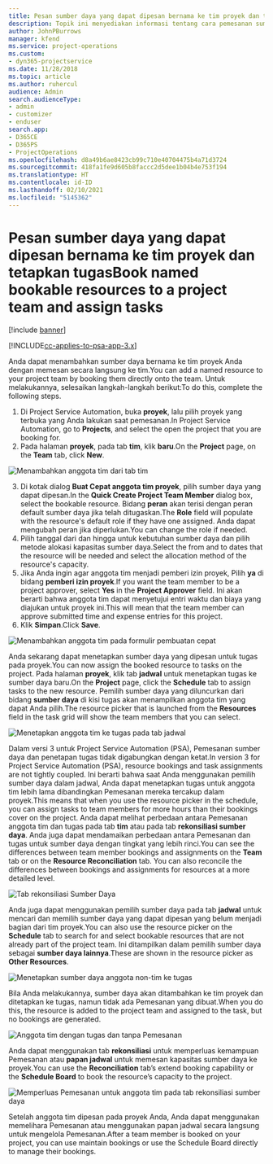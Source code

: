 ```yaml
---
title: Pesan sumber daya yang dapat dipesan bernama ke tim proyek dan tetapkan tugas
description: Topik ini menyediakan informasi tentang cara pemesanan sumber daya bernama untuk tim proyek dan menetapkan tugas.
author: JohnPBurrows
manager: kfend
ms.service: project-operations
ms.custom:
- dyn365-projectservice
ms.date: 11/28/2018
ms.topic: article
ms.author: ruhercul
audience: Admin
search.audienceType:
- admin
- customizer
- enduser
search.app:
- D365CE
- D365PS
- ProjectOperations
ms.openlocfilehash: d8a49b6ae8423cb99c710e40704475b4a71d3724
ms.sourcegitcommit: 418fa1fe9d605b8faccc2d5dee1b04b4e753f194
ms.translationtype: HT
ms.contentlocale: id-ID
ms.lasthandoff: 02/10/2021
ms.locfileid: "5145362"
---
```

# <a name="book-named-bookable-resources-to-a-project-team-and-assign-tasks"></a><span data-ttu-id="52b48-103">Pesan sumber daya yang dapat dipesan bernama ke tim proyek dan tetapkan tugas</span><span class="sxs-lookup"><span data-stu-id="52b48-103">Book named bookable resources to a project team and assign tasks</span></span> 

[!include [banner](../includes/psa-now-project-operations.md)]

[!INCLUDE[cc-applies-to-psa-app-3.x](../includes/cc-applies-to-psa-app-3x.md)]

<span data-ttu-id="52b48-104">Anda dapat menambahkan sumber daya bernama ke tim proyek Anda dengan memesan secara langsung ke tim.</span><span class="sxs-lookup"><span data-stu-id="52b48-104">You can  add a named resource to your project team by booking them directly onto the team.</span></span> <span data-ttu-id="52b48-105">Untuk melakukannya, selesaikan langkah-langkah berikut:</span><span class="sxs-lookup"><span data-stu-id="52b48-105">To do this, complete the following steps.</span></span>

1. <span data-ttu-id="52b48-106">Di Project Service Automation, buka **proyek**, lalu pilih proyek yang terbuka yang Anda lakukan saat pemesanan.</span><span class="sxs-lookup"><span data-stu-id="52b48-106">In  Project Service Automation, go to **Projects**, and select the open the project that you are booking for.</span></span>
2. <span data-ttu-id="52b48-107">Pada halaman **proyek**, pada tab **tim**, klik **baru**.</span><span class="sxs-lookup"><span data-stu-id="52b48-107">On the **Project** page, on the **Team** tab, click **New**.</span></span> 

![Menambahkan anggota tim dari tab tim](media/RM-how-to-1.png)

3. <span data-ttu-id="52b48-109">Di kotak dialog **Buat Cepat anggota tim proyek**, pilih sumber daya yang dapat dipesan.</span><span class="sxs-lookup"><span data-stu-id="52b48-109">In the **Quick Create Project Team Member** dialog box, select the bookable resource.</span></span> <span data-ttu-id="52b48-110">Bidang **peran** akan terisi dengan peran default sumber daya jika telah ditugaskan.</span><span class="sxs-lookup"><span data-stu-id="52b48-110">The **Role** field will populate with the resource's default role if they have one assigned.</span></span> <span data-ttu-id="52b48-111">Anda dapat mengubah peran jika diperlukan.</span><span class="sxs-lookup"><span data-stu-id="52b48-111">You can change the role if needed.</span></span> 
4. <span data-ttu-id="52b48-112">Pilih tanggal dari dan hingga untuk kebutuhan sumber daya dan pilih metode alokasi kapasitas sumber daya.</span><span class="sxs-lookup"><span data-stu-id="52b48-112">Select the from and to dates that the resource will be needed and select the allocation method of the resource's capacity.</span></span> 
5. <span data-ttu-id="52b48-113">Jika Anda ingin agar anggota tim menjadi pemberi izin proyek, Pilih **ya** di bidang **pemberi izin proyek**.</span><span class="sxs-lookup"><span data-stu-id="52b48-113">If you want the team member to be a project approver, select **Yes** in the **Project Approver** field.</span></span> <span data-ttu-id="52b48-114">Ini akan berarti bahwa anggota tim dapat menyetujui entri waktu dan biaya yang diajukan untuk proyek ini.</span><span class="sxs-lookup"><span data-stu-id="52b48-114">This will mean that the team member can approve submitted time and expense entries for this project.</span></span> 
6. <span data-ttu-id="52b48-115">Klik **Simpan**.</span><span class="sxs-lookup"><span data-stu-id="52b48-115">Click **Save**.</span></span>

![Menambahkan anggota tim pada formulir pembuatan cepat](media/RM-how-to-2.png)


<span data-ttu-id="52b48-117">Anda sekarang dapat menetapkan sumber daya yang dipesan untuk tugas pada proyek.</span><span class="sxs-lookup"><span data-stu-id="52b48-117">You can now assign the booked resource to tasks on the project.</span></span> <span data-ttu-id="52b48-118">Pada halaman **proyek**, klik tab **jadwal** untuk menetapkan tugas ke sumber daya baru.</span><span class="sxs-lookup"><span data-stu-id="52b48-118">On the **Project** page, click the **Schedule** tab to assign tasks to the new resource.</span></span> <span data-ttu-id="52b48-119">Pemilih sumber daya yang diluncurkan dari bidang **sumber daya** di kisi tugas akan menampilkan anggota tim yang dapat Anda pilih.</span><span class="sxs-lookup"><span data-stu-id="52b48-119">The resource picker that is launched from the **Resources** field in the task grid will show the team members that you can select.</span></span>

![Menetapkan anggota tim ke tugas pada tab jadwal](media/RM-how-to-3.png)

<span data-ttu-id="52b48-121">Dalam versi 3 untuk Project Service Automation (PSA), Pemesanan sumber daya dan penetapan tugas tidak digabungkan dengan ketat.</span><span class="sxs-lookup"><span data-stu-id="52b48-121">In version 3 for Project Service Automation (PSA), resource bookings and task assignments are not tightly coupled.</span></span> <span data-ttu-id="52b48-122">Ini berarti bahwa saat Anda menggunakan pemilih sumber daya dalam jadwal, Anda dapat menetapkan tugas untuk anggota tim lebih lama dibandingkan Pemesanan mereka tercakup dalam proyek.</span><span class="sxs-lookup"><span data-stu-id="52b48-122">This means that when you use the resource picker in the schedule, you can assign tasks to team members for more hours than their bookings cover on the project.</span></span>
<span data-ttu-id="52b48-123">Anda dapat melihat perbedaan antara Pemesanan anggota tim dan tugas pada tab **tim** atau pada tab **rekonsiliasi sumber daya**. Anda juga dapat mendamaikan perbedaan antara Pemesanan dan tugas untuk sumber daya dengan tingkat yang lebih rinci.</span><span class="sxs-lookup"><span data-stu-id="52b48-123">You can see the differences between team member bookings and assignments on the **Team** tab or on the **Resource Reconciliation** tab. You can also reconcile the differences between bookings and assignments for resources at a more detailed level.</span></span>

![Tab rekonsiliasi Sumber Daya](media/RM-how-to-4.png)

<span data-ttu-id="52b48-125">Anda juga dapat menggunakan pemilih sumber daya pada tab **jadwal** untuk mencari dan memilih sumber daya yang dapat dipesan yang belum menjadi bagian dari tim proyek.</span><span class="sxs-lookup"><span data-stu-id="52b48-125">You can also use the resource picker on the **Schedule** tab to search for and select bookable resources that are not already part of the project team.</span></span> <span data-ttu-id="52b48-126">Ini ditampilkan dalam pemilih sumber daya sebagai **sumber daya lainnya**.</span><span class="sxs-lookup"><span data-stu-id="52b48-126">These are shown in the resource picker as **Other Resources**.</span></span>

![Menetapkan sumber daya anggota non-tim ke tugas](media/RM-how-to-5.png)

<span data-ttu-id="52b48-128">Bila Anda melakukannya, sumber daya akan ditambahkan ke tim proyek dan ditetapkan ke tugas, namun tidak ada Pemesanan yang dibuat.</span><span class="sxs-lookup"><span data-stu-id="52b48-128">When you do this, the resource is added to the project team and assigned to the task, but no bookings are generated.</span></span>

![Anggota tim dengan tugas dan tanpa Pemesanan](media/RM-how-to-6.png)

<span data-ttu-id="52b48-130">Anda dapat menggunakan tab **rekonsiliasi** untuk memperluas kemampuan Pemesanan atau **papan jadwal** untuk memesan kapasitas sumber daya ke proyek.</span><span class="sxs-lookup"><span data-stu-id="52b48-130">You can use the **Reconciliation** tab’s extend booking capability or the **Schedule Board** to book the resource’s capacity to the project.</span></span>

![Memperluas Pemesanan untuk anggota tim pada tab rekonsiliasi sumber daya](media/RM-how-to-7.png)

<span data-ttu-id="52b48-132">Setelah anggota tim dipesan pada proyek Anda, Anda dapat menggunakan memelihara Pemesanan atau menggunakan papan jadwal secara langsung untuk mengelola Pemesanan.</span><span class="sxs-lookup"><span data-stu-id="52b48-132">After a team member is booked on your project, you can use maintain bookings or use the Schedule Board directly to manage their bookings.</span></span>
